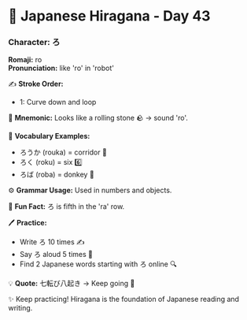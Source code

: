 # 📖 Japanese Hiragana - Day 43

### Character: ろ  
**Romaji:** ro  
**Pronunciation:** like 'ro' in 'robot'  

✍️ **Stroke Order:**  
- 1: Curve down and loop

📝 **Mnemonic:** Looks like a rolling stone 🪨 → sound 'ro'.  

📌 **Vocabulary Examples:**  
- ろうか (rouka) = corridor 🏢
- ろく (roku) = six 6️⃣
- ろば (roba) = donkey 🐴

⚙️ **Grammar Usage:** Used in numbers and objects.  

🎉 **Fun Fact:** ろ is fifth in the 'ra' row.  

🖊️ **Practice:**  
- Write ろ 10 times ✍️
- Say ろ aloud 5 times 🎤
- Find 2 Japanese words starting with ろ online 🔍

💡 **Quote:** 七転び八起き → Keep going 💪  

✨ Keep practicing! Hiragana is the foundation of Japanese reading and writing.
